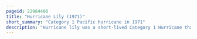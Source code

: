 ```yaml
---
pageid: 22984406
title: "Hurricane Lily (1971)"
short_summary: "Category 1 Pacific hurricane in 1971"
description: "Hurricane lily was a short-lived Category 1 Hurricane that devastated puerto Vallarta in Mexico in august 1971. The Storm began from an Area of Cloudiness associated with the former atlantic tropical Storm Chloe and gradually intensified Building to peak Intensity just before landfall Northwest of manzanillo Colima on August 31. The Hurricane quickly weakened and became extratropical. On 1 september the extratropical Remnants of lily disappeared after leaving the Earth. The Storm's Movement close to Land affected shipping due to the limited Warning, which was partially set back due to Difficulties in clarifying the Hurricane's Position on Radar from Reconnaissance Aircraft."
---
```

